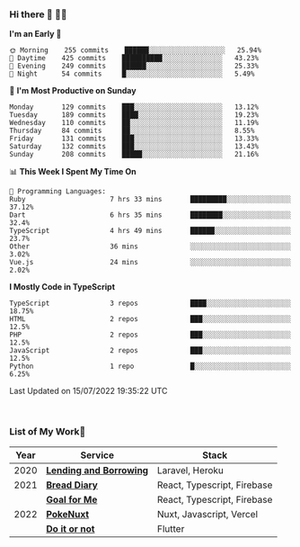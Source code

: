 ### Hi there 👋 🧑‍💻



<!--START_SECTION:waka-->
**I'm an Early 🐤** 

```text
🌞 Morning    255 commits    ██████░░░░░░░░░░░░░░░░░░░   25.94% 
🌆 Daytime    425 commits    ██████████░░░░░░░░░░░░░░░   43.23% 
🌃 Evening    249 commits    ██████░░░░░░░░░░░░░░░░░░░   25.33% 
🌙 Night      54 commits     █░░░░░░░░░░░░░░░░░░░░░░░░   5.49%

```
📅 **I'm Most Productive on Sunday** 

```text
Monday       129 commits    ███░░░░░░░░░░░░░░░░░░░░░░   13.12% 
Tuesday      189 commits    ████░░░░░░░░░░░░░░░░░░░░░   19.23% 
Wednesday    110 commits    ██░░░░░░░░░░░░░░░░░░░░░░░   11.19% 
Thursday     84 commits     ██░░░░░░░░░░░░░░░░░░░░░░░   8.55% 
Friday       131 commits    ███░░░░░░░░░░░░░░░░░░░░░░   13.33% 
Saturday     132 commits    ███░░░░░░░░░░░░░░░░░░░░░░   13.43% 
Sunday       208 commits    █████░░░░░░░░░░░░░░░░░░░░   21.16%

```


📊 **This Week I Spent My Time On** 

```text
💬 Programming Languages: 
Ruby                     7 hrs 33 mins       █████████░░░░░░░░░░░░░░░░   37.12% 
Dart                     6 hrs 35 mins       ████████░░░░░░░░░░░░░░░░░   32.4% 
TypeScript               4 hrs 49 mins       ██████░░░░░░░░░░░░░░░░░░░   23.7% 
Other                    36 mins             ░░░░░░░░░░░░░░░░░░░░░░░░░   3.02% 
Vue.js                   24 mins             ░░░░░░░░░░░░░░░░░░░░░░░░░   2.02%

```

**I Mostly Code in TypeScript** 

```text
TypeScript               3 repos             ████░░░░░░░░░░░░░░░░░░░░░   18.75% 
HTML                     2 repos             ███░░░░░░░░░░░░░░░░░░░░░░   12.5% 
PHP                      2 repos             ███░░░░░░░░░░░░░░░░░░░░░░   12.5% 
JavaScript               2 repos             ███░░░░░░░░░░░░░░░░░░░░░░   12.5% 
Python                   1 repo              █░░░░░░░░░░░░░░░░░░░░░░░░   6.25%

```



 Last Updated on 15/07/2022 19:35:22 UTC
<!--END_SECTION:waka-->


<br />

### List of My Work🚀

| Year | Service | Stack |
|--|--|--|
| 2020 | [**Lending and Borrowing**](https://lending-and-borrowing.herokuapp.com/) | Laravel, Heroku |
| 2021 | [**Bread Diary**](https://bread-diary-web.web.app/) | React, Typescript, Firebase |
|  | [**Goal for Me**](https://goal-for-me.web.app/) | React, Typescript, Firebase |
| 2022 | [**PokeNuxt**](https://pokenuxt.vercel.app/) | Nuxt, Javascript, Vercel |
|  | [**Do it or not**](https://apps.apple.com/jp/app/do-it-or-not/id1613818865) | Flutter |
